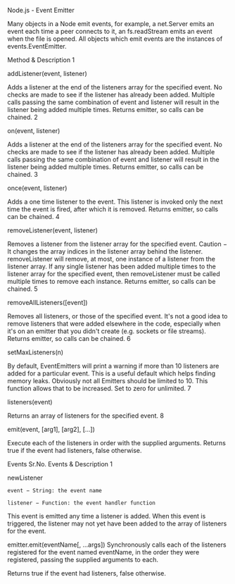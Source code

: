 Node.js - Event Emitter

Many objects in a Node emit events, for example, a net.Server emits an event each time a peer connects to it, an fs.readStream emits an event when the file is opened. All objects which emit events are the instances of events.EventEmitter.


Method & Description
1 	

addListener(event, listener)

Adds a listener at the end of the listeners array for the specified event. No checks are made to see if the listener has already been added. Multiple calls passing the same combination of event and listener will result in the listener being added multiple times. Returns emitter, so calls can be chained.
2 	

on(event, listener)

Adds a listener at the end of the listeners array for the specified event. No checks are made to see if the listener has already been added. Multiple calls passing the same combination of event and listener will result in the listener being added multiple times. Returns emitter, so calls can be chained.
3 	

once(event, listener)

Adds a one time listener to the event. This listener is invoked only the next time the event is fired, after which it is removed. Returns emitter, so calls can be chained.
4 	

removeListener(event, listener)

Removes a listener from the listener array for the specified event. Caution − It changes the array indices in the listener array behind the listener. removeListener will remove, at most, one instance of a listener from the listener array. If any single listener has been added multiple times to the listener array for the specified event, then removeListener must be called multiple times to remove each instance. Returns emitter, so calls can be chained.
5 	

removeAllListeners([event])

Removes all listeners, or those of the specified event. It's not a good idea to remove listeners that were added elsewhere in the code, especially when it's on an emitter that you didn't create (e.g. sockets or file streams). Returns emitter, so calls can be chained.
6 	

setMaxListeners(n)

By default, EventEmitters will print a warning if more than 10 listeners are added for a particular event. This is a useful default which helps finding memory leaks. Obviously not all Emitters should be limited to 10. This function allows that to be increased. Set to zero for unlimited.
7 	

listeners(event)

Returns an array of listeners for the specified event.
8 	

emit(event, [arg1], [arg2], [...])

Execute each of the listeners in order with the supplied arguments. Returns true if the event had listeners, false otherwise.

Events
Sr.No. 	Events & Description
1 	

newListener

    event − String: the event name

    listener − Function: the event handler function

This event is emitted any time a listener is added. When this event is triggered, the listener may not yet have been added to the array of listeners for the event.


emitter.emit(eventName[, ...args])
Synchronously calls each of the listeners registered for the event named eventName, in the order they were registered, passing the supplied arguments to each.

Returns true if the event had listeners, false otherwise.

<!-- REF => https://www.tutorialspoint.com/nodejs/nodejs_event_emitter.htm -->